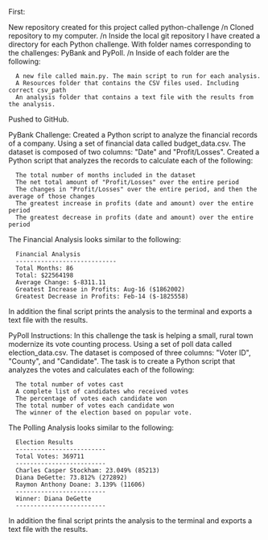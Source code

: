 First:

New repository created for this project called python-challenge /n
Cloned repository to my computer. /n
Inside the local git repository I have created a directory for each Python challenge. With folder names corresponding to the challenges: PyBank and PyPoll. /n
Inside of each folder are the following:

      A new file called main.py. The main script to run for each analysis.
      A Resources folder that contains the CSV files used. Including correct csv_path
      An analysis folder that contains a text file with the results from the analysis.
Pushed to GitHub.

PyBank Challenge:
Created a Python script to analyze the financial records of a company. Using a set of financial data called budget_data.csv. The dataset is composed of two columns: "Date" and "Profit/Losses".
Created a Python script that analyzes the records to calculate each of the following:

      The total number of months included in the dataset
      The net total amount of "Profit/Losses" over the entire period
      The changes in "Profit/Losses" over the entire period, and then the average of those changes
      The greatest increase in profits (date and amount) over the entire period
      The greatest decrease in profits (date and amount) over the entire period

The Financial Analysis looks similar to the following:

      Financial Analysis
      ----------------------------
      Total Months: 86
      Total: $22564198
      Average Change: $-8311.11
      Greatest Increase in Profits: Aug-16 ($1862002)
      Greatest Decrease in Profits: Feb-14 ($-1825558)

In addition the final script prints the analysis to the terminal and exports a text file with the results.

PyPoll Instructions:
In this challenge the task is helping a small, rural town modernize its vote counting process.
Using a set of poll data called election_data.csv. The dataset is composed of three columns: "Voter ID", "County", and "Candidate". The task is to create a Python script that analyzes the votes and calculates each of the following:

      The total number of votes cast
      A complete list of candidates who received votes
      The percentage of votes each candidate won
      The total number of votes each candidate won
      The winner of the election based on popular vote.

The Polling Analysis looks similar to the following:

      Election Results
      -------------------------
      Total Votes: 369711
      -------------------------
      Charles Casper Stockham: 23.049% (85213)
      Diana DeGette: 73.812% (272892)
      Raymon Anthony Doane: 3.139% (11606)
      -------------------------
      Winner: Diana DeGette
      -------------------------

In addition the final script prints the analysis to the terminal and exports a text file with the results.
